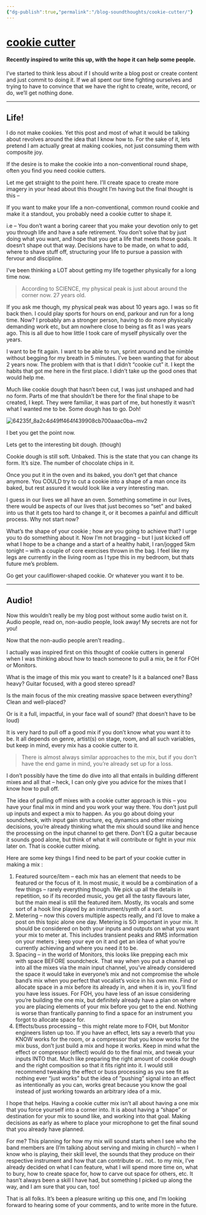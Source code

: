 ```yaml
---
{"dg-publish":true,"permalink":"/blog-soundthoughts/cookie-cutter/"}
---
```


# [cookie cutter](https://marcuspee.wordpress.com/2018/04/23/cookie-cutter/)

#### Recently inspired to write this up, with the hope it can help some people.

I’ve started to think less about if I should write a blog post or create content and just commit to doing it. If we all spent our time fighting ourselves and trying to have to convince that we have the right to create, write, record, or do, we’ll get nothing done.

---

## Life!

I do not make cookies. Yet this post and most of what it would be talking about revolves around the idea that I know how to. For the sake of it, lets pretend I am actually great at making cookies, not just consuming them with composite joy.

If the desire is to make the cookie into a non-conventional round shape, often you find you need cookie cutters.

Let me get straight to the point here. I’ll create space to create more imagery in your head about this thought I’m having but the final thought is this –

If you want to make your life a non-conventional, common round cookie and make it a standout, you probably need a cookie cutter to shape it.

i.e – You don’t want a boring career that you make your devotion only to get you through life and have a safe retirement. You don’t solve that by just doing what you want, and hope that you get a life that meets those goals. It doesn’t shape out that way. Decisions have to be made, on what to add, where to shave stuff off, structuring your life to pursue a passion with fervour and discipline.

I’ve been thinking a LOT about getting my life together physically for a long time now.

> According to SCIENCE, my physical peak is just about around the corner now. 27 years old.

If you ask me though, my physical peak was about 10 years ago. I was so fit back then. I could play sports for hours on end, parkour and run for a long time. Now? I probably am a stronger person, having to do more physically demanding work etc, but am nowhere close to being as fit as I was years ago. This is all due to how little I took care of myself physically over the years.

I want to be fit again. I want to be able to run, sprint around and be nimble without begging for my breath in 5 minutes. I’ve been wanting that for about 2 years now. The problem with that is that I didn’t “cookie cut” it. I kept the habits that got me here in the first place. I didn’t take up the good ones that would help me.

Much like cookie dough that hasn’t been cut, I was just unshaped and had no form. Parts of me that shouldn’t be there for the final shape to be created, I kept. They were familiar, it was part of me, but honestly it wasn’t what I wanted me to be. Some dough has to go. Doh!

![64235f_8a2c4d49ff464f439908cb700aaac0ba~mv2](https://marcuspee.wordpress.com/wp-content/uploads/2018/04/64235f_8a2c4d49ff464f439908cb700aaac0bamv2.png?w=338&h=251)

I bet you get the point now.

Lets get to the interesting bit dough. (though)

Cookie dough is still soft. Unbaked. This is the state that you can change its form. It’s size. The number of chocolate chips in it.

Once you put it in the oven and its baked, you don’t get that chance anymore. You COULD try to cut a cookie into a shape of a man once its baked, but rest assured it would look like a very interesting man.

I guess in our lives we all have an oven. Something sometime in our lives, there would be aspects of our lives that just becomes so “set” and baked into us that it gets too hard to change it, or it becomes a painful and difficult process. Why not start now?

What’s the shape of your cookie ; how are you going to achieve that? I urge you to do something about it. Now I’m not bragging – but I just kicked off what I hope to be a change and a start of a healthy habit, I ran/jogged 5km tonight – with a couple of core exercises thrown in the bag. I feel like my legs are currently in the living room as I type this in my bedroom, but thats future me’s problem.

Go get your cauliflower-shaped cookie. Or whatever you want it to be.

---

## Audio!

Now this wouldn’t really be my blog post without some audio twist on it. Audio people, read on, non-audio people, look away! My secrets are not for you!

Now that the non-audio people aren’t reading..

I actually was inspired first on this thought of cookie cutters in general when I was thinking about how to teach someone to pull a mix, be it for FOH or Monitors.

What is the image of this mix you want to create? Is it a balanced one? Bass heavy? Guitar focused, with a good stereo spread?

Is the main focus of the mix creating massive space between everything? Clean and well-placed?

Or is it a full, impactful, in your face wall of sound? (that doesn’t have to be loud)

It is very hard to pull off a good mix if you don’t know what you want it to be. It all depends on genre, artist(s) on stage, room, and all such variables, but keep in mind, every mix has a cookie cutter to it.

> There is almost always similar approaches to the mix, but if you don’t have the end game in mind, you’re already set up for a loss.

I don’t possibly have the time do dive into all that entails in building different mixes and all that – heck, I can only give you advice for the mixes that I know how to pull off.

The idea of pulling off mixes with a cookie cutter approach is this – you have your final mix in mind and you work your way there. You don’t just pull up inputs and expect a mix to happen. As you go about doing your soundcheck, with input gain structure, eq, dynamics and other mixing decisions, you’re already thinking what the mix should sound like and hence the processing on the input channel to get there. Don’t EQ a guitar because it sounds good alone, but think of what it will contribute or fight in your mix later on. That is cookie cutter mixing.

Here are some key things I find need to be part of your cookie cutter in making a mix :

1. Featured source/item – each mix has an element that needs to be featured or the focus of it. In most music, it would be a combination of a few things – rarely everything though. We pick up all the details in repetition, so if its recorded music, you get all the tasty flavours later, but the main meal is still the featured item. Mostly, its vocals and some sort of a hook line played by an instrument/synth of a sort.
2. Metering – now this covers multiple aspects really, and I’d love to make a post on this topic alone one day. Metering is SO important in your mix. It should be considered on both your inputs and outputs on what you want your mix to meter at. This includes transient peaks and RMS information on your meters ; keep your eye on it and get an idea of what you’re currently achieving and where you need it to be.
3. Spacing – in the world of Monitors, this looks like prepping each mix with space BEFORE soundcheck. That way when you put a channel up into all the mixes via the main input channel, you’ve already considered the space it would take in everyone’s mix and not compromise the whole band’s mix when you perfect that vocalist’s voice in his own mix. Find or allocate space in a mix before its already in, and when it is in, you’ll find you have less issues. For FOH, you have less of an issue considering you’re building the one mix, but definitely already have a plan on where you are placing elements of your mix before you get to the end. Nothing is worse than frantically panning to find a space for an instrument you forgot to allocate space for.
4. Effects/buss processing – this might relate more to FOH, but Monitor engineers listen up too. If you have an effect, lets say a reverb that you KNOW works for the room, or a compressor that you know works for the mix buss, don’t just build a mix and hope it works. Keep in mind what the effect or compressor (effect) would do to the final mix, and tweak your inputs INTO that. Much like preparing the right amount of cookie dough and the right composition so that it fits right into it. I would still recommend tweaking the effect or buss processing as you see fit as nothing ever “just works” but the idea of “pushing” signal into an effect as intentionally as you can, works great because you know the goal instead of just working towards an arbitrary idea of a mix.

I hope that helps. Having a cookie cutter mix isn’t all about having a one mix that you force yourself into a corner into. It is about having a “shape” or destination for your mix to sound like, and working into that goal. Making decisions as early as where to place your microphone to get the final sound that you already have planned.

For me? This planning for how my mix will sound starts when I see who the band members are (I’m talking about serving and mixing in church) – when I know who is playing, their skill level, the sounds that they produce on their respective instrument and how that can contribute or.. not.. to my mix, I’ve already decided on what I can feature, what I will spend more time on, what to bury, how to create space for, how to carve out space for others, etc. It hasn’t always been a skill I have had, but something I picked up along the way, and I am sure that you can, too!

That is all folks. It’s been a pleasure writing up this one, and I’m looking forward to hearing some of your comments, and to write more in the future.